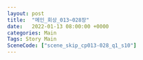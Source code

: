 ```yaml
---
layout: post
title:  "메인_회상_013~028장"
date:   2022-01-13 08:00:00 +0000
categories: Main
Tags: Story Main
SceneCode: ["scene_skip_cp013-028_q1_s10"]
---
```

